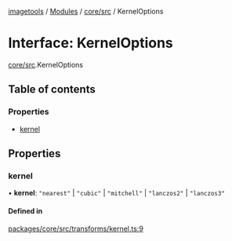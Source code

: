 [imagetools](../README.md) / [Modules](../modules.md) / [core/src](../modules/core_src.md) / KernelOptions

# Interface: KernelOptions

[core/src](../modules/core_src.md).KernelOptions

## Table of contents

### Properties

- [kernel](core_src.KernelOptions.md#kernel)

## Properties

### kernel

• **kernel**: ``"nearest"`` \| ``"cubic"`` \| ``"mitchell"`` \| ``"lanczos2"`` \| ``"lanczos3"``

#### Defined in

[packages/core/src/transforms/kernel.ts:9](https://github.com/JonasKruckenberg/imagetools/blob/4ebc88f/packages/core/src/transforms/kernel.ts#L9)
